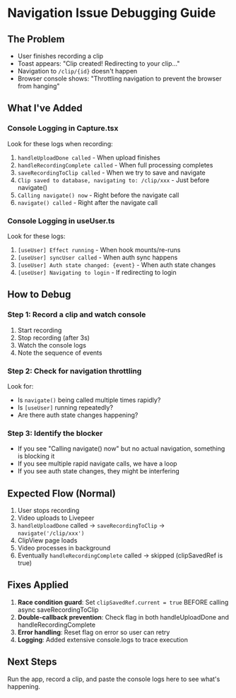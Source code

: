 # Navigation Issue Debugging Guide

## The Problem
- User finishes recording a clip
- Toast appears: "Clip created! Redirecting to your clip..."
- Navigation to `/clip/{id}` doesn't happen
- Browser console shows: "Throttling navigation to prevent the browser from hanging"

## What I've Added

### Console Logging in Capture.tsx
Look for these logs when recording:
1. `handleUploadDone called` - When upload finishes
2. `handleRecordingComplete called` - When full processing completes
3. `saveRecordingToClip called` - When we try to save and navigate
4. `Clip saved to database, navigating to: /clip/xxx` - Just before navigate()
5. `Calling navigate() now` - Right before the navigate call
6. `navigate() called` - Right after the navigate call

### Console Logging in useUser.ts
Look for these logs:
1. `[useUser] Effect running` - When hook mounts/re-runs
2. `[useUser] syncUser called` - When auth sync happens
3. `[useUser] Auth state changed: {event}` - When auth state changes
4. `[useUser] Navigating to login` - If redirecting to login

## How to Debug

### Step 1: Record a clip and watch console
1. Start recording
2. Stop recording (after 3s)
3. Watch the console logs
4. Note the sequence of events

### Step 2: Check for navigation throttling
Look for:
- Is `navigate()` being called multiple times rapidly?
- Is `[useUser]` running repeatedly?
- Are there auth state changes happening?

### Step 3: Identify the blocker
- If you see "Calling navigate() now" but no actual navigation, something is blocking it
- If you see multiple rapid navigate calls, we have a loop
- If you see auth state changes, they might be interfering

## Expected Flow (Normal)
1. User stops recording
2. Video uploads to Livepeer
3. `handleUploadDone` called → `saveRecordingToClip` → `navigate('/clip/xxx')`
4. ClipView page loads
5. Video processes in background
6. Eventually `handleRecordingComplete` called → skipped (clipSavedRef is true)

## Fixes Applied
1. **Race condition guard**: Set `clipSavedRef.current = true` BEFORE calling async saveRecordingToClip
2. **Double-callback prevention**: Check flag in both handleUploadDone and handleRecordingComplete  
3. **Error handling**: Reset flag on error so user can retry
4. **Logging**: Added extensive console.logs to trace execution

## Next Steps
Run the app, record a clip, and paste the console logs here to see what's happening.
